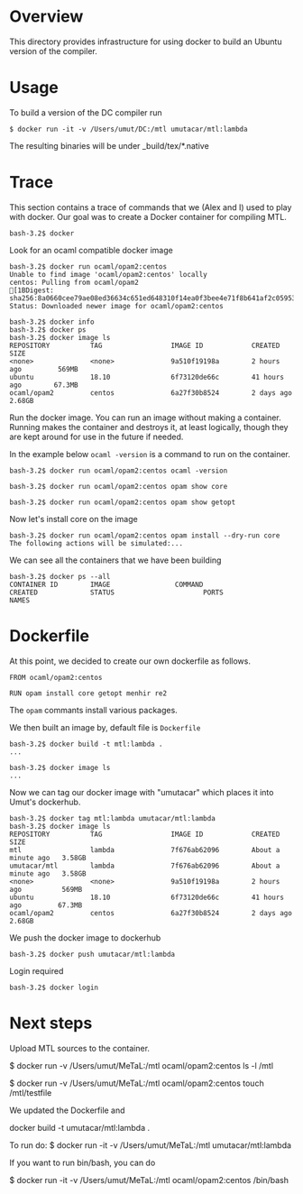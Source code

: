# Overview

This directory provides infrastructure for using docker to build an Ubuntu version of the compiler.

# Usage 

To build a version of the DC compiler run
```
$ docker run -it -v /Users/umut/DC:/mtl umutacar/mtl:lambda
```
The resulting binaries will be under _build/tex/*.native

# Trace

This section contains a trace of commands that we (Alex and I) used to play with docker.  Our goal was to create a Docker container for compiling MTL.

```
bash-3.2$ docker
```

Look for an ocaml compatible docker image
 
```
bash-3.2$ docker run ocaml/opam2:centos
Unable to find image 'ocaml/opam2:centos' locally
centos: Pulling from ocaml/opam2
[1BDigest: sha256:8a0660cee79ae08ed36634c651ed648310f14ea0f3bee4e71f8b641af2c05953
Status: Downloaded newer image for ocaml/opam2:centos
```

```
bash-3.2$ docker info
bash-3.2$ docker ps
bash-3.2$ docker image ls
REPOSITORY          TAG                 IMAGE ID            CREATED             SIZE
<none>              <none>              9a510f19198a        2 hours ago         569MB
ubuntu              18.10               6f73120de66c        41 hours ago        67.3MB
ocaml/opam2         centos              6a27f30b8524        2 days ago          2.68GB
```

Run the docker image.  You can run an image without making a container.  Running makes the container and destroys it, at least logically, though they are kept around for use in the future if needed.  

In the example below `ocaml -version` is a command to run on the container.

```
bash-3.2$ docker run ocaml/opam2:centos ocaml -version

bash-3.2$ docker run ocaml/opam2:centos opam show core

bash-3.2$ docker run ocaml/opam2:centos opam show getopt
```

Now let's install core on the image

```
bash-3.2$ docker run ocaml/opam2:centos opam install --dry-run core
The following actions will be simulated:...

```

We can see all the containers that we have been building

```
bash-3.2$ docker ps --all
CONTAINER ID        IMAGE                COMMAND                  CREATED             STATUS                      PORTS               NAMES
```


# Dockerfile

At this point, we decided to create our own dockerfile as follows.

```
FROM ocaml/opam2:centos

RUN opam install core getopt menhir re2
```

The `opam` commants install various packages.

We then built an image by, default file is `Dockerfile`

```
bash-3.2$ docker build -t mtl:lambda .
...
```

```
bash-3.2$ docker image ls
...
```

Now we can tag our docker image with "umutacar" which places it into Umut's dockerhub.

``` 
bash-3.2$ docker tag mtl:lambda umutacar/mtl:lambda
bash-3.2$ docker image ls
REPOSITORY          TAG                 IMAGE ID            CREATED              SIZE
mtl                 lambda              7f676ab62096        About a minute ago   3.58GB
umutacar/mtl        lambda              7f676ab62096        About a minute ago   3.58GB
<none>              <none>              9a510f19198a        2 hours ago          569MB
ubuntu              18.10               6f73120de66c        41 hours ago         67.3MB
ocaml/opam2         centos              6a27f30b8524        2 days ago           2.68GB
```

We push the docker image to dockerhub

```
bash-3.2$ docker push umutacar/mtl:lambda
```

Login required

```
bash-3.2$ docker login
```


# Next steps
Upload MTL sources to the container.


$ docker run -v /Users/umut/MeTaL:/mtl ocaml/opam2:centos  ls -l /mtl

$ docker run -v /Users/umut/MeTaL:/mtl ocaml/opam2:centos  touch /mtl/testfile

We updated the Dockerfile and 

docker build -t umutacar/mtl:lambda .

To run do:
$ docker run -it -v /Users/umut/MeTaL:/mtl umutacar/mtl:lambda

If you want to run bin/bash, you can do

$ docker run -it -v /Users/umut/MeTaL:/mtl ocaml/opam2:centos /bin/bash

